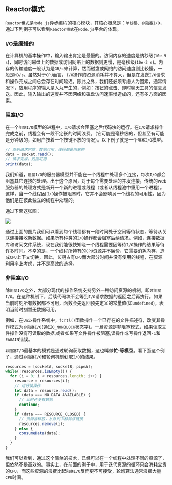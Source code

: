## Reactor模式
`Reactor模式`是`Node.js`异步编程的核心模块，其核心概念是：`单线程`、`非阻塞I/O`，通过下列例子可以看到`Reactor模式`在`Node.js`平台的体现。

### I/O是缓慢的
在计算机的基本操作中，输入输出肯定是最慢的。访问内存的速度是纳秒级(`10e-9 s`)，同时访问磁盘上的数据或访问网络上的数据则更慢，是毫秒级(`10e-3 s`)。内存的传输速度一般认为是`GB/s`来计算，然而磁盘或网络的访问速度则比较慢，一般是`MB/s`。虽然对于`CPU`而言，`I/O`操作的资源消耗并不算大，但是在发送`I/O`请求和操作完成之间总会存在时间延迟。除此之外，我们还必须考虑人为因素，通常情况下，应用程序的输入是人为产生的，例如：按钮的点击、即时聊天工具的信息发送。因此，输入输出的速度并不因网络和磁盘访问速率慢造成的，还有多方面的因素。

### 阻塞I/O
在一个`阻塞I/O`模型的进程中，`I/O`请求会阻塞之后代码块的运行。在`I/O`请求操作完成之前，线程会有一段不定长的时间浪费。（它可能是毫秒级的，但甚至有可能是分钟级的，如用户按着一个按键不放的情况）。以下例子就是一个`阻塞I/O`模型。

```javascript
// 直到请求完成，数据可用，线程都是阻塞的
data = socket.read();
// 请求完成，数据可用
print(data);
```

我们知道，`阻塞I/O`的服务器模型并不能在一个线程中处理多个连接，每次`I/O`都会阻塞其它连接的处理。出于这个原因，对于每个需要处理的并发连接，传统的web服务器的处理方式是新开一个新的进程或线程（或者从线程池中重用一个进程）。这样，当一个线程因 `I/O`操作被阻塞时，它并不会影响另一个线程的可用性，因为他们是在彼此独立的线程中处理的。

通过下面这张图：

![](http://oczira72b.bkt.clouddn.com/17-9-14/68827012.jpg)

通过上面的图片我们可以看到每个线程都有一段时间处于空闲等待状态，等待从关联连接接收新数据。如果所有种类的`I/O`操作都会阻塞后续请求。例如，连接数据库和访问文件系统，现在我们能很快知晓一个线程需要因等待`I/O`操作的结果等待许多时间。不幸的是，一个线程所持有的`CPU`资源并不廉价，它需要消耗内存、造成`CPU`上下文切换，因此，长期占有`CPU`而大部分时间并没有使用的线程，在资源利用率上考虑，并不是高效的选择。

### 非阻塞I/O
除`阻塞I/O`之外，大部分现代的操作系统支持另外一种访问资源的机制，即`非阻塞I/O`。在这种机制下，后续代码块不会等到`I/O`请求数据的返回之后再执行。如果当前时刻所有数据都不可用，函数会先返回预先定义的常量值(如`undefined`)，表明当前时刻暂无数据可用。

例如，在`Unix`操作系统中，`fcntl()`函数操作一个已存在的文件描述符，改变其操作模式为`非阻塞I/O`(通过`O_NONBLOCK`状态字)。一旦资源是非阻塞模式，如果读取文件操作没有可读取的数据,或者如果写文件操作被阻塞,读操作或写操作返回`-1`和`EAGAIN`错误。

`非阻塞I/O`最基本的模式是通过轮询获取数据，这也叫做**忙-等模型**。看下面这个例子，通过`非阻塞I/O`和轮询机制获取`I/O`的结果。

```javascript
resources = [socketA, socketB, pipeA];
while(!resources.isEmpty()) {
  for (i = 0; i < resources.length; i++) {
    resource = resources[i];
    // 进行读操作
    let data = resource.read();
    if (data === NO_DATA_AVAILABLE) {
      // 此时还没有数据
      continue;
    }
    if (data === RESOURCE_CLOSED) {
      // 资源被释放，从队列中移除该链接
      resources.remove(i);
    } else {
      consumeData(data);
    }
  }
}
```

我们可以看到，通过这个简单的技术，已经可以在一个线程中处理不同的资源了，但依然不是高效的。事实上，在前面的例子中，用于迭代资源的循环只会消耗宝贵的`CPU`，而这些资源的浪费比起`阻塞I/O`反而更不可接受，轮询算法通常浪费大量`CPU`时间。